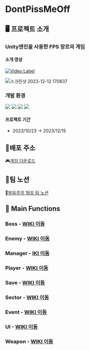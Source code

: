 # DontPissMeOff
## 🖥️ 프로젝트 소개
### Unity엔진을 사용한 FPS 장르의 게임

#### 소개 영상
[![Video Label](https://img.youtube.com/vi/7ytj4q5Sqbk/0.jpg)](https://youtu.be/7ytj4q5Sqbk)

![스크린샷 2023-12-12 170837](https://github.com/NBC-Unity-TeamProject/DontPissMeOff/assets/105926662/689a5bee-622d-4505-ad62-2d432af3a210)

### 개발 환경
<img src="https://img.shields.io/badge/csharp-512BD4?style=for-the-badge&logo=csharp&logoColor=white"> 
<img src="https://img.shields.io/badge/visual studio 2022-5C2D91?style=for-the-badge&logo=visualstudio&logoColor=white">
<img src="https://img.shields.io/badge/github-181717?style=for-the-badge&logo=github&logoColor=white">
<img src="https://img.shields.io/badge/unity 2022.3.21f-000000?style=for-the-badge&logo=unity&logoColor=white">

#### 프로젝트 기간
- 2023/10/23 → 2023/12/15

## 📱배포 주소
🎮[게임 다운로드](https://drive.google.com/file/d/19IZ-l0IF_cpQWEDErrC5hcAb0qN2KTaH/view?usp=drive_link)

## 🪪팀 노션
📖[발음주의 18조 팀 노션](https://teamsparta.notion.site/18-003e0514b2b84461b781fbb5d0a2fe54)

## 📌 Main Functions
### Boss - <a href="https://github.com/NBC-Unity-TeamProject/DontPissMeOff/wiki/Boss">WIKI 이동</a>

### Enemy - <a href="https://github.com/NBC-Unity-TeamProject/DontPissMeOff/wiki/Enemy">WIKI 이동</a>

### Manager - <a href="https://github.com/NBC-Unity-TeamProject/DontPissMeOff/wiki/Manager" >IKI 이동</a>

### Player - <a href="https://github.com/NBC-Unity-TeamProject/DontPissMeOff/wiki/Player" >WIKI 이동</a>

### Save - <a href="https://github.com/NBC-Unity-TeamProject/DontPissMeOff/wiki/Save">WIKI 이동</a>

### Sector - <a href="https://github.com/NBC-Unity-TeamProject/DontPissMeOff/wiki/Sector">WIKI 이동</a>

### Event - <a href="https://github.com/NBC-Unity-TeamProject/DontPissMeOff/wiki/Event">WIKI 이동</a>

### UI - <a href="https://github.com/NBC-Unity-TeamProject/DontPissMeOff/wiki/UI">WIKI 이동</a>

### Weapon - <a href="https://github.com/NBC-Unity-TeamProject/DontPissMeOff/wiki/Weapon">WIKI 이동</a>






